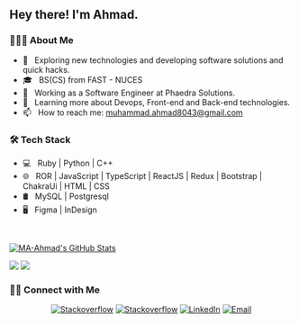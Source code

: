 <h2> Hey there! I'm Ahmad.</h2>

<h3> 👨🏻‍💻 About Me </h3>

- 🤔 &nbsp; Exploring new technologies and developing software solutions and quick hacks.
- 🎓 &nbsp; BS(CS) from FAST - NUCES
- 💼 &nbsp; Working as a Software Engineer at Phaedra Solutions.
- 🌱 &nbsp; Learning more about Devops, Front-end and Back-end technologies.
- 📫 &nbsp; How to reach me: muhammad.ahmad8043@gmail.com

<h3>🛠 Tech Stack</h3>

- 💻 &nbsp; Ruby | Python | C++
- 🌐 &nbsp; ROR | JavaScript | TypeScript | ReactJS | Redux | Bootstrap | ChakraUi | HTML | CSS 
- 🛢 &nbsp; MySQL | Postgresql
- 🖥 &nbsp; Figma | InDesign

<br/>

[![MA-Ahmad's GitHub Stats](https://github-readme-stats.vercel.app/api?username=MA-Ahmad&show_icons=true)](https://github.com/MA-Ahmad)

[![](https://komarev.com/ghpvc/?username=MA-Ahmad&color=blue&label=Profile%20Views)](https://github.com/MA-Ahmad/MA-Ahmad)
[![](https://img.shields.io/github/followers/MA-Ahmad?label=GitHub%20Followers)](https://github.com/MA-Ahmad)

<h3> 🤝🏻 Connect with Me </h3>

<p align="center">
<a href="https://dev.to/m_ahmad"><img alt="Stackoverflow" src="https://img.shields.io/badge/Dev.to-Ahmad-blue?style=flat-square&logo=dev-to"></a>
<a href="https://stackoverflow.com/users/12132894/ahmad"><img alt="Stackoverflow" src="https://img.shields.io/badge/Stackoverflow-Ahmad-blue?style=flat-square&logo=stackoverflow"></a>
<a href="https://www.linkedin.com/in/muhammad-ahmad20/"><img alt="LinkedIn" src="https://img.shields.io/badge/LinkedIn-Muhammad%20Ahmad-blue?style=flat-square&logo=linkedin"></a>
<a href="mailto:muhammad.ahmad8043@gmail.com"><img alt="Email" src="https://img.shields.io/badge/Email-muhammad.ahmad8043@gmail.com-blue?style=flat-square&logo=gmail"></a>
</p>

<!-- <a href="" target="blank"><img align="center" src="https://cdn.jsdelivr.net/npm/simple-icons@3.0.1/icons/codepen.svg" alt="willdoescode" height="30" width="40" /></a> -->

<!-- Old README -->

<!--
<a href="https://github.com/MA-Ahmad">
  <img align="left" alt="Muhammad Ahmad | Github" width="22px" src="https://cdn.jsdelivr.net/npm/simple-icons@v3/icons/github.svg" />
</a>
<a href="https://www.linkedin.com/in/muhammad-ahmad20/">
  <img align="left" alt="Muhammad Ahmad LinkedIn" width="22px" src="https://cdn.jsdelivr.net/npm/simple-icons@v3/icons/linkedin.svg" />
</a>
<a href="https://www.quora.com/profile/Muhammad-Ahmad-66">
  <img align="left" alt="Ahmad' Quora" width="22px" src="https://cdn.jsdelivr.net/npm/simple-icons@v3/icons/quora.svg" />
</a>
<a href="https://sourcerer.io/ma-ahmad">
  <img alt="Ahmad | Sourcerer" width="22px" align="left" src="https://sourcerer.io/icons/logo-sharing.svg" >
</a>
<br />
<br />
Hi, I'm Muhammad Ahmad, a Full Stack Developer  🚀
I'm a creative problem solving enthusiast, with a constantly growing love for languages.
Open for exploring exciting full-stack development opportunities in startups as well as companies with scale.
##
**Talking about Personal Stuffs:**
- 💻 Software Engineer at Phaedra Solutions — *August 2019 to Present*
- 🎓 BS(CS) from FAST - NUCES
- 🌱 I’m currently learning React and Redux
- 💬 Ask me about anything, I am happy to help
- 📫 How to reach me: muhammad.ahmad8043@gmail.com
##
![Top Langs](https://github-readme-stats.vercel.app/api/top-langs/?username=ma-ahmad&show_icons=true&layout=compact&theme=vue)
##
**Languages and Tools:**  
<code><img height="20" src="https://raw.githubusercontent.com/github/explore/80688e429a7d4ef2fca1e82350fe8e3517d3494d/topics/react/react.png"></code>
<code><img height="20" src="https://raw.githubusercontent.com/github/explore/80688e429a7d4ef2fca1e82350fe8e3517d3494d/topics/javascript/javascript.png"></code>
<code><img height="20" src="https://raw.githubusercontent.com/github/explore/80688e429a7d4ef2fca1e82350fe8e3517d3494d/topics/rails/rails.png"></code>
<code><img height="20" src="https://raw.githubusercontent.com/github/explore/80688e429a7d4ef2fca1e82350fe8e3517d3494d/topics/ruby/ruby.png"></code>
<code><img height="20" src="https://raw.githubusercontent.com/github/explore/80688e429a7d4ef2fca1e82350fe8e3517d3494d/topics/sass/sass.png"></code>
<code><img height="20" src="https://raw.githubusercontent.com/github/explore/80688e429a7d4ef2fca1e82350fe8e3517d3494d/topics/bootstrap/bootstrap.png"></code>
<code><img height="20" src="https://raw.githubusercontent.com/github/explore/80688e429a7d4ef2fca1e82350fe8e3517d3494d/topics/css/css.png"></code>
<code><img height="20" src="https://raw.githubusercontent.com/github/explore/80688e429a7d4ef2fca1e82350fe8e3517d3494d/topics/html/html.png"></code>
<code><img height="20" src="https://raw.githubusercontent.com/github/explore/80688e429a7d4ef2fca1e82350fe8e3517d3494d/topics/webpack/webpack.png"></code>
<code><img height="20" src="https://raw.githubusercontent.com/github/explore/80688e429a7d4ef2fca1e82350fe8e3517d3494d/topics/sql/sql.png"></code>
<code><img height="20" src="https://raw.githubusercontent.com/github/explore/80688e429a7d4ef2fca1e82350fe8e3517d3494d/topics/git/git.png"></code>
<code><img height="20" src="https://raw.githubusercontent.com/github/explore/80688e429a7d4ef2fca1e82350fe8e3517d3494d/topics/terminal/terminal.png"></code>
-->
<!-- [![trophy](https://github-profile-trophy.vercel.app/?username=ma-ahmad)](https://github.com/ryo-ma/github-profile-trophy) -->
